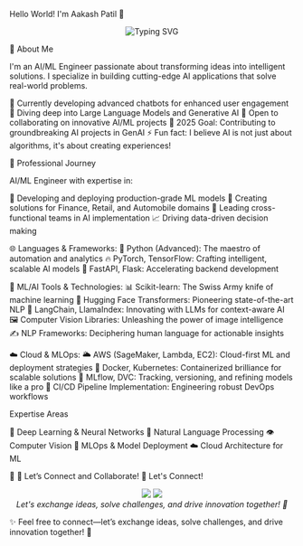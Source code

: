 Hello World! I'm Aakash Patil 👋
<div align="center">
  <img src="https://readme-typing-svg.herokuapp.com?font=Fira+Code&duration=3000&pause=1000&color=2C974B&center=true&vCenter=true&width=500&lines=AI%2FML+Engineer;Deep+Learning+Enthusiast;Building+Innovative+AI+Solutions;Let's+Connect+and+Innovate+Together!" alt="Typing SVG" />
</div>

🚀 About Me

I'm an AI/ML Engineer passionate about transforming ideas into intelligent solutions. I specialize in building cutting-edge AI applications that solve real-world problems.

🔭 Currently developing advanced chatbots for enhanced user engagement
🌱 Diving deep into Large Language Models and Generative AI
👯 Open to collaborating on innovative AI/ML projects
🎯 2025 Goal: Contributing to groundbreaking AI projects in GenAI
⚡ Fun fact: I believe AI is not just about algorithms, it's about creating experiences!

💼 Professional Journey

AI/ML Engineer with expertise in:

🤖 Developing and deploying production-grade ML models
🎯 Creating solutions for Finance, Retail, and Automobile domains
🤝 Leading cross-functional teams in AI implementation
📈 Driving data-driven decision making

🌐 Languages & Frameworks:
🐍 Python (Advanced): The maestro of automation and analytics
🔥 PyTorch, TensorFlow: Crafting intelligent, scalable AI models
🚀 FastAPI, Flask: Accelerating backend development

🤖 ML/AI Tools & Technologies:
📊 Scikit-learn: The Swiss Army knife of machine learning
🦄 Hugging Face Transformers: Pioneering state-of-the-art NLP
🔗 LangChain, LlamaIndex: Innovating with LLMs for context-aware AI
🖼️ Computer Vision Libraries: Unleashing the power of image intelligence
✍️ NLP Frameworks: Deciphering human language for actionable insights

☁️ Cloud & MLOps:
🌥️ AWS (SageMaker, Lambda, EC2): Cloud-first ML and deployment strategies
🐋 Docker, Kubernetes: Containerized brilliance for scalable solutions
📂 MLflow, DVC: Tracking, versioning, and refining models like a pro
🔄 CI/CD Pipeline Implementation: Engineering robust DevOps workflows


Expertise Areas

🧠 Deep Learning & Neural Networks
🤖 Natural Language Processing
👁️ Computer Vision
🔄 MLOps & Model Deployment
☁️ Cloud Architecture for ML

🌟 🤝 Let’s Connect and Collaborate!
🤝 Let's Connect!
<div align="center">
<img src="https://img.shields.io/badge/-Aakash_Patil-blue?style=flat&logo=Linkedin&logoColor=white"/>
<img src="https://img.shields.io/badge/-patilaakash619-20BEFF?style=flat&logo=Kaggle&logoColor=white"/>
</div>

<div align="center">
  <i>Let's exchange ideas, solve challenges, and drive innovation together! 🚀</i>
</div>

✨ Feel free to connect—let’s exchange ideas, solve challenges, and drive innovation together! 🚀


